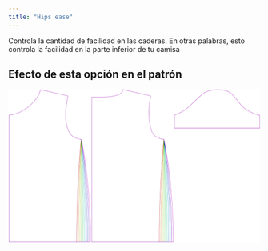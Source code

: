 ```yaml
---
title: "Hips ease"
---
```


Controla la cantidad de facilidad en las caderas. En otras palabras, esto controla la facilidad en la parte inferior de tu camisa

## Efecto de esta opción en el patrón

![Esta imagen muestra el efecto de esta opción superponiendo varias variantes que tienen un valor diferente para esta opción](teagan_hipsease_sample.svg "Effect of this option on the pattern")
